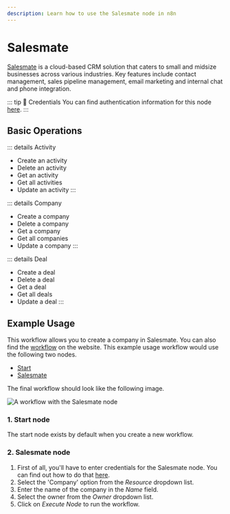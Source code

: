 ```yaml
---
description: Learn how to use the Salesmate node in n8n
---
```


# Salesmate

[Salesmate](https://www.salesmate.io/) is a cloud-based CRM solution that caters to small and midsize businesses across various industries. Key features include contact management, sales pipeline management, email marketing and internal chat and phone integration.

::: tip 🔑 Credentials
You can find authentication information for this node [here](../../../credentials/Salesmate/README.md).
:::

## Basic Operations

::: details Activity
- Create an activity
- Delete an activity
- Get an activity
- Get all activities
- Update an activity
:::

::: details Company
- Create a company
- Delete a company
- Get a company
- Get all companies
- Update a company
:::

::: details Deal
- Create a deal
- Delete a deal
- Get a deal
- Get all deals
- Update a deal
:::


## Example Usage

This workflow allows you to create a company in Salesmate. You can also find the [workflow](https://n8n.io/workflows/500) on the website. This example usage workflow would use the following two nodes.
- [Start](../../core-nodes/Start/README.md)
- [Salesmate]()

The final workflow should look like the following image.

![A workflow with the Salesmate node](./workflow.png)

### 1. Start node

The start node exists by default when you create a new workflow.

### 2. Salesmate node

1. First of all, you'll have to enter credentials for the Salesmate node. You can find out how to do that [here](../../../credentials/Salesmate/README.md).
2. Select the 'Company' option from the *Resource* dropdown list.
3. Enter the name of the company in the *Name* field.
4. Select the owner from the *Owner* dropdown list.
5. Click on *Execute Node* to run the workflow.
